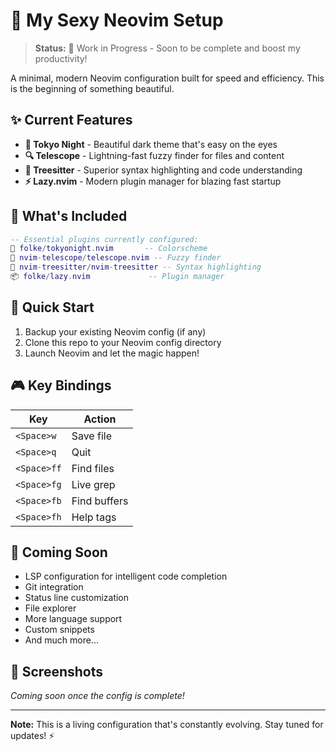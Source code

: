 # 🚀 My Sexy Neovim Setup

> **Status:** 🚧 Work in Progress - Soon to be complete and boost my productivity!

A minimal, modern Neovim configuration built for speed and efficiency. This is the beginning of something beautiful.

## ✨ Current Features

- **🌙 Tokyo Night** - Beautiful dark theme that's easy on the eyes
- **🔍 Telescope** - Lightning-fast fuzzy finder for files and content
- **🌳 Treesitter** - Superior syntax highlighting and code understanding
- **⚡ Lazy.nvim** - Modern plugin manager for blazing fast startup

## 🎯 What's Included

```lua
-- Essential plugins currently configured:
🎨 folke/tokyonight.nvim       -- Colorscheme
🔭 nvim-telescope/telescope.nvim -- Fuzzy finder
🌲 nvim-treesitter/nvim-treesitter -- Syntax highlighting
📦 folke/lazy.nvim             -- Plugin manager
```

## 🚀 Quick Start

1. Backup your existing Neovim config (if any)
2. Clone this repo to your Neovim config directory
3. Launch Neovim and let the magic happen!

## 🎮 Key Bindings

| Key | Action |
|-----|--------|
| `<Space>w` | Save file |
| `<Space>q` | Quit |
| `<Space>ff` | Find files |
| `<Space>fg` | Live grep |
| `<Space>fb` | Find buffers |
| `<Space>fh` | Help tags |

## 🔮 Coming Soon

- LSP configuration for intelligent code completion
- Git integration
- Status line customization
- File explorer
- More language support
- Custom snippets
- And much more...

## 📸 Screenshots

*Coming soon once the config is complete!*

---

**Note:** This is a living configuration that's constantly evolving. Stay tuned for updates! ⚡
